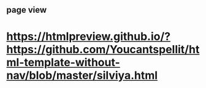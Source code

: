 ## page view 
# https://htmlpreview.github.io/?https://github.com/Youcantspellit/html-template-without-nav/blob/master/silviya.html
